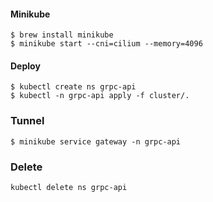 #### Minikube
```
$ brew install minikube
$ minikube start --cni=cilium --memory=4096
```

#### Deploy
```
$ kubectl create ns grpc-api
$ kubectl -n grpc-api apply -f cluster/.
```

### Tunnel
```
$ minikube service gateway -n grpc-api
```

### Delete
```
kubectl delete ns grpc-api
```
